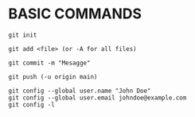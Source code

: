 # BASIC COMMANDS

````
git init
````

````
git add <file> (or -A for all files)
````

````
git commit -m "Mesagge"
````

````
git push (-u origin main)
````

````
git config --global user.name "John Doe"
git config --global user.email johndoe@example.com
git config -l
````